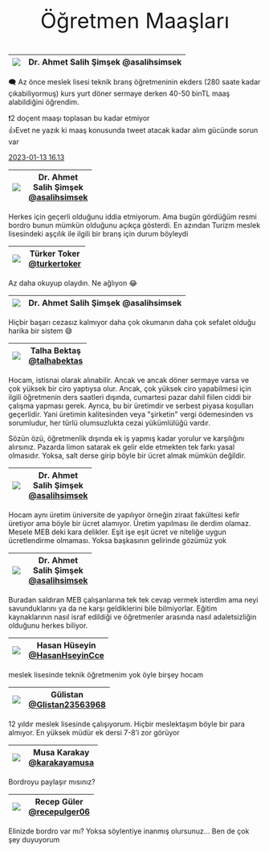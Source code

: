 <link href="../styles.css" rel="stylesheet"> 

<center><p class="fash" style="font-size:3em"> Öğretmen Maaşları </p></center>

 
 | ![](https://pbs.twimg.com/profile_images/1577979975180894209/Y7J7MloD_bigger.jpg) | Dr. Ahmet Salih Şimşek @asalihsimsek | 
 | --------- | -------------------------------------- | 


🗨️ Az önce meslek lisesi teknik branş öğretmeninin ekders (280 saate kadar çıkabiliyormuş) kurs yurt döner sermaye derken 40-50 binTL maaş alabildiğini öğrendim.   

❗️2 doçent maaşı toplasan bu kadar etmiyor   
👍Evet ne yazık ki maaş konusunda tweet atacak kadar alım gücünde sorun var  

[2023-01-13 16.13](https://twitter.com/asalihsimsek/status/1613886884110893057)

[](https://twitter.com/asalihsimsek/status/1613963517534818304)


 | ![](https://pbs.twimg.com/profile_images/1577979975180894209/Y7J7MloD_bigger.jpg) | Dr. Ahmet <br/> Salih  Şimşek <br/> [@asalihsimsek](https://twitter.com/asalihsimsek) |  
 | --------- | ------------------ |  

Herkes için geçerli olduğunu iddia etmiyorum. Ama bugün gördüğüm resmi bordro bunun mümkün olduğunu açıkça gösterdi. En azından Turizm meslek lisesindeki aşçılık ile ilgili bir branş için durum böyleydi

[](https://twitter.com/turkertoker/status/1613944082866343936)


 | ![](https://pbs.twimg.com/profile_images/1598456574040752128/GMPJdQA9_bigger.jpg) | Türker Toker <br/> [@turkertoker](https://twitter.com/turkertoker) |  
 | --------- | ------------------ |  

Az daha okuyup olaydın. Ne ağlıyon 😂

[](https://twitter.com/asalihsimsek/status/1613963770782515201)
 
 
 | ![](https://pbs.twimg.com/profile_images/1577979975180894209/Y7J7MloD_bigger.jpg) | Dr. Ahmet Salih Şimşek @asalihsimsek | 
 | --------- | -------------------------------------- | 


Hiçbir başarı cezasız kalmıyor daha çok okumanın daha çok sefalet olduğu harika bir sistem 😅

[](https://twitter.com/talhabektas/status/1613968188907159552)
  
  
 | ![](https://pbs.twimg.com/profile_images/1541806763535749120/VfxxbLgF_bigger.jpg) | Talha Bektaş <br/> [@talhabektas](https://twitter.com/talhabektas) |  
 | --------- | ------------------ |  

Hocam, istisnai olarak alınabilir. Ancak ve ancak döner sermaye varsa ve çok yüksek bir ciro yaptıysa olur. Ancak, çok yüksek ciro yapabilmesi için ilgili öğretmenin ders saatleri dışında, cumartesi pazar dahil fiilen ciddi bir çalışma yapması gerek. Ayrıca, bu bir üretimdir  ve serbest piyasa koşulları geçerlidir. Yani üretimin kalitesinden veya "şirketin" vergi ödemesinden vs sorumludur, her türlü olumsuzlukta cezai yükümlülüğü vardır.  

Sözün özü, öğretmenlik dışında ek iş yapmış kadar yorulur ve karşılığını alırsınız. Pazarda limon satarak ek gelir elde etmekten tek farkı yasal olmasıdır. Yoksa, salt derse girip böyle bir ücret almak mümkün değildir.

[](https://twitter.com/asalihsimsek/status/1613969772852412436)


 |  ![](https://pbs.twimg.com/profile_images/1577979975180894209/Y7J7MloD_bigger.jpg) | Dr. Ahmet <br/> Salih  Şimşek <br/> [@asalihsimsek](https://twitter.com/asalihsimsek) |  
 | --------- | ------------------ |  

Hocam aynı üretim üniversite de yapılıyor örneğin ziraat fakültesi kefir üretiyor ama böyle bir ücret alamıyor. Üretim yapılması ile derdim olamaz. Mesele MEB deki kara delikler. Eşit işe eşit ücret ve niteliğe uygun ücretlendirme olmaması. Yoksa başkasının gelirinde gözümüz yok

[](https://twitter.com/asalihsimsek/status/1613990417447456787)


 |  ![](https://pbs.twimg.com/profile_images/1577979975180894209/Y7J7MloD_bigger.jpg) | Dr. Ahmet <br/> Salih  Şimşek <br/> [@asalihsimsek](https://twitter.com/asalihsimsek) |  
 | --------- | ------------------ |  

Buradan saldıran MEB çalışanlarına tek tek cevap vermek isterdim ama neyi savunduklarını ya da ne karşı geldiklerini bile bilmiyorlar. Eğitim kaynaklarının nasıl israf edildiği ve öğretmenler arasında nasıl adaletsizliğin olduğunu herkes biliyor.

[](https://twitter.com/HasanHseyinCce/status/1613953521681928208)


 | ![](https://pbs.twimg.com/profile_images/997784439710257158/Fge6yHBf_bigger.jpg) | Hasan Hüseyin <br/> [@HasanHseyinCce](https://twitter.com/HasanHseyinCce) |  
 | --------- | ------------------ | 
  
meslek lisesinde teknik öğretmenim yok öyle birşey hocam

[](https://twitter.com/Glistan23563968/status/1613957219019522056)


 | ![](https://pbs.twimg.com/profile_images/1304141550419693570/ORckr33Y_bigger.jpg) | Gülistan <br/> [@Glistan23563968](https://twitter.com/Glistan23563968) |  
 | --------- | ------------------ | 
  
12 yıldır meslek lisesinde çalışıyorum. Hiçbir meslektaşım böyle bir para almıyor. En yüksek müdür ek dersi 7-8’i zor görüyor

[](https://twitter.com/karakayamusa/status/1613970195155910673)


 | ![](https://pbs.twimg.com/profile_images/682533991686254592/LwzCP28K_bigger.jpg) | Musa Karakay <br/> [@karakayamusa](https://twitter.com/karakayamusa) |  
 | --------- | ------------------ | 
  
Bordroyu paylaşır mısınız?

[](https://twitter.com/recepulger06/status/1613974430354374665)


 | ![](https://pbs.twimg.com/profile_images/1592838080897187841/YLlSCfgM_bigger.jpg) | Recep Güler <br/> [@recepulger06](https://twitter.com/recepulger06) |  
 | --------- | ------------------ | 

Elinizde bordro var mı? Yoksa söylentiye inanmış olursunuz... Ben de çok şey duyuyorum
